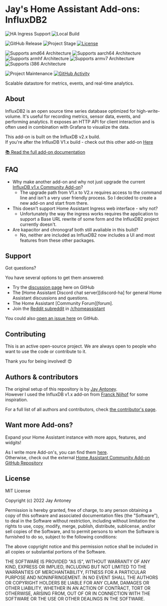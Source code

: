 # Jay's Home Assistant Add-ons: InfluxDB2

![HA Ingress Support][influxdb2-ingressSupport]
![Local Build][influxdb2-local-build]

![GitHub Release][influxdb2-releases-shield]
![Project Stage][influxdb2-project-stage-shield]
[![License][influxdb2-license-shield]](LICENSE.md)

![Supports amd64 Architecture][influxdb2-amd64-shield]
![Supports aarch64 Architecture][influxdb2-aarch64-shield]
![Supports armhf Architecture][influxdb2-armhf-shield]
![Supports armv7 Architecture][influxdb2-armv7-shield]
![Supports i386 Architecture][influxdb2-i386-shield]

![Project Maintenance][influxdb2-maintenance-shield]
[![GitHub Activity][influxdb2-commits-shield]][commits]


Scalable datastore for metrics, events, and real-time analytics.

## About

InfluxDB2 is an open source time series database optimized for high-write-volume.
It's useful for recording metrics, sensor data, events,
and performing analytics. It exposes an HTTP API for client interaction and is
often used in combination with Grafana to visualize the data.

This add-on is built on the InfluxDB v2.x build. \
If you're after the InfluxDB V1.x build - check out this other add-on [Here][Influxdbv1]

[:books: Read the full add-on documentation][docs]

## FAQ
- Why make another add-on and why not just upgrade the current [InfluxDB v1.x Community Add-on][Influxdbv1]?
  - The upgrade path from V1.x to V2.x requires access to the command line and isn't a very user friendly process. So I decided to create a new add-on and start from there.
- This doesn't support Home Assistant Ingress web interface - why not?
  - Unfortunately the way the ingress works requires the application to support a Base URL rewrite of some form and the InfluxDB2 project currently doesn't.
- Are kapacitor and chronograf both still avaliable in this build?
  - No, neither are included as InfluxDB2 now includes a UI and most features from these other packages.

## Support

Got questions?

You have several options to get them answered:

- Try the [discussion page][githubDiscussions] here on GitHub
- The [Home Assistant Discord chat server][discord-ha] for general Home
  Assistant discussions and questions.
- The Home Assistant [Community Forum][forum].
- Join the [Reddit subreddit][reddit] in [/r/homeassistant][reddit]

You could also [open an issue here][issue] on GitHub.

## Contributing

This is an active open-source project. We are always open to people who want to
use the code or contribute to it.

Thank you for being involved! :heart_eyes:

## Authors & contributors

The original setup of this repository is by [Jay Antoney][jantoney]. \
However I used the InfluxDB v1.x add-on from [Franck Nijhof][frenck] for some inspiration.

For a full list of all authors and contributors,
check [the contributor's page][contributors].

## Want more Add-ons?

Expand your Home Assistant instance with more apps, features, and widgits!

As I write more Add-on's, you can find them [here][repositoryMe]. \
Otherwise, check out the external [Home Assistant Community Add-on GitHub Repository][repositoryCommunity]

## License

MIT License

Copyright (c) 2022 Jay Antoney

Permission is hereby granted, free of charge, to any person obtaining a copy
of this software and associated documentation files (the "Software"), to deal
in the Software without restriction, including without limitation the rights
to use, copy, modify, merge, publish, distribute, sublicense, and/or sell
copies of the Software, and to permit persons to whom the Software is
furnished to do so, subject to the following conditions:

The above copyright notice and this permission notice shall be included in all
copies or substantial portions of the Software.

THE SOFTWARE IS PROVIDED "AS IS", WITHOUT WARRANTY OF ANY KIND, EXPRESS OR
IMPLIED, INCLUDING BUT NOT LIMITED TO THE WARRANTIES OF MERCHANTABILITY,
FITNESS FOR A PARTICULAR PURPOSE AND NONINFRINGEMENT. IN NO EVENT SHALL THE
AUTHORS OR COPYRIGHT HOLDERS BE LIABLE FOR ANY CLAIM, DAMAGES OR OTHER
LIABILITY, WHETHER IN AN ACTION OF CONTRACT, TORT OR OTHERWISE, ARISING FROM,
OUT OF OR IN CONNECTION WITH THE SOFTWARE OR THE USE OR OTHER DEALINGS IN THE
SOFTWARE.


[influxdb2-releases-shield]: https://img.shields.io/github/release/Jays-Home-Assistant-Add-ons/j-addon-influxdb2.svg
[influxdb2-local-build]: https://img.shields.io/badge/Home%20Assistant%20--%20local%20build-YES-orange.svg
[influxdb2-ingressSupport]: https://img.shields.io/badge/Home%20Assistant%20--%20ingress%20support-NO-red
[influxdb2-aarch64-shield]: https://img.shields.io/badge/aarch64-untested-orange.svg
[influxdb2-amd64-shield]: https://img.shields.io/badge/amd64-yes-green.svg
[influxdb2-armhf-shield]: https://img.shields.io/badge/armhf-no-red.svg
[influxdb2-armv7-shield]: https://img.shields.io/badge/armv7-no-red.svg
[influxdb2-i386-shield]: https://img.shields.io/badge/i386-no-red.svg

[influxdb2-commits-shield]: https://img.shields.io/github/commit-activity/y/Jays-Home-Assistant-Add-ons/j-addon-influxdb2.svg
[influxdb2-license-shield]: https://img.shields.io/github/license/Jays-Home-Assistant-Add-ons/j-addon-influxdb2.svg
[influxdb2-maintenance-shield]: https://img.shields.io/maintenance/yes/2022.svg
[influxdb2-project-stage-shield]: https://img.shields.io/badge/project%20stage-production%20ready-brightgreen.svg


[commits]: https://github.com/Jays-Home-Assistant-Add-ons/j-addon-influxdb2/commits/main
[contributors]: https://github.com/Jays-Home-Assistant-Add-ons/j-addon-influxdb2/graphs/contributors
[docs]: https://github.com/Jays-Home-Assistant-Add-ons/j-addon-influxdb2/blob/main/influxdb2/DOCS.md
[frenck]: https://github.com/frenck
[jantoney]: https://github.com/jantoney
[issue]: https://github.com/Jays-Home-Assistant-Add-ons/j-addon-influxdb2/issues
[reddit]: https://reddit.com/r/homeassistant
[repositoryMe]: https://github.com/Jays-Home-Assistant-Add-ons/repository
[Influxdbv1]: https://github.com/hassio-addons/addon-influxdb
[githubDiscussions]: https://github.com/hassio-addons/addon-influxdb/discussions
[repositoryCommunity]: https://github.com/hassio-addons/repository

